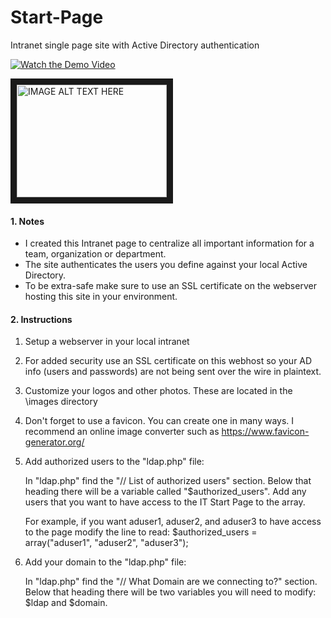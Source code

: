 # Start-Page
Intranet single page site with Active Directory authentication

[![Watch the Demo Video](https://imgur.com/a/E68pVYv)](https://youtu.be/0z0whmJj-_0)

<a href="http://www.youtube.com/watch?feature=player_embedded&v=W60dfZaepWo
" target="_blank"><img src="http://img.youtube.com/vi/W60dfZaepWo/0.jpg" 
alt="IMAGE ALT TEXT HERE" width="240" height="180" border="10" /></a>


#### 1. Notes

- I created this Intranet page to centralize all important information for a team, organization or department.
- The site authenticates the users you define against your local Active Directory.
- To be extra-safe make sure to use an SSL certificate on the webserver hosting this site in your environment.

#### 2. Instructions

1) Setup a webserver in your local intranet

2) For added security use an SSL certificate on this webhost so your AD info (users and passwords) are not being sent over the wire in plaintext.

3) Customize your logos and other photos. These are located in the \images directory

4) Don't forget to use a favicon. You can create one in many ways.
   I recommend an online image converter such as
   https://www.favicon-generator.org/

5) Add authorized users to the "ldap.php" file:
  
   In "ldap.php" find the "// List of authorized users" section.
   Below that heading there will be a variable called "$authorized_users".
   Add any users that you want to have access to the IT Start Page to the array.

   For example, if you want aduser1, aduser2, and aduser3 to have access to the page
   modify the line to read:
   $authorized_users = array("aduser1", "aduser2", "aduser3");

6) Add your domain to the "ldap.php" file:
 
   In "ldap.php" find the "// What Domain are we connecting to?" section.
   Below that heading there will be two variables you will need to modify: $ldap and $domain.
